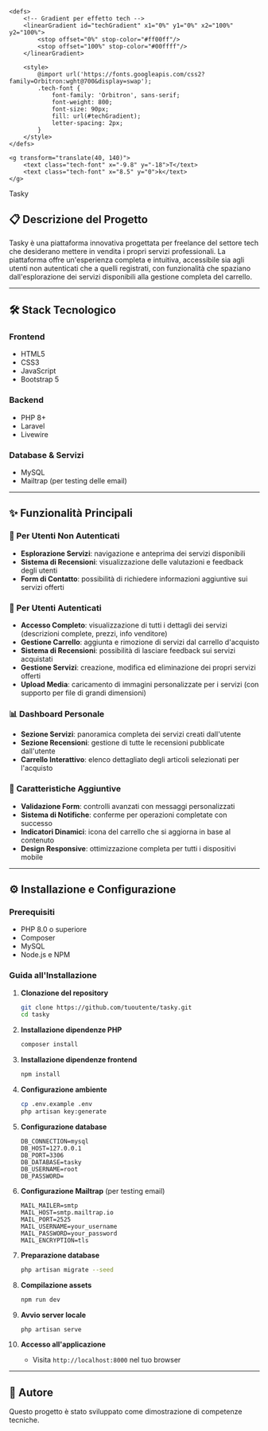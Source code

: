 # <svg width="70" height="70" viewBox="0 0 200 220" xmlns="http://www.w3.org/2000/svg">
    <defs>
        <!-- Gradient per effetto tech -->
        <linearGradient id="techGradient" x1="0%" y1="0%" x2="100%" y2="100%">
            <stop offset="0%" stop-color="#ff00ff"/>
            <stop offset="100%" stop-color="#00ffff"/>
        </linearGradient>
        
        <style>
            @import url('https://fonts.googleapis.com/css2?family=Orbitron:wght@700&display=swap');
            .tech-font {
                font-family: 'Orbitron', sans-serif;
                font-weight: 800;
                font-size: 90px;
                fill: url(#techGradient);
                letter-spacing: 2px;
            }
        </style>
    </defs>
    
    <g transform="translate(40, 140)">
        <text class="tech-font" x="-9.8" y="-18">T</text>
        <text class="tech-font" x="8.5" y="0">k</text>
    </g>
</svg> Tasky

## 📋 Descrizione del Progetto

Tasky è una piattaforma innovativa progettata per freelance del settore tech che desiderano mettere in vendita i propri servizi professionali. La piattaforma offre un'esperienza completa e intuitiva, accessibile sia agli utenti non autenticati che a quelli registrati, con funzionalità che spaziano dall'esplorazione dei servizi disponibili alla gestione completa del carrello.

---

## 🛠️ Stack Tecnologico

### Frontend
- HTML5
- CSS3
- JavaScript
- Bootstrap 5

### Backend
- PHP 8+
- Laravel
- Livewire

### Database & Servizi
- MySQL
- Mailtrap (per testing delle email)

---

## ✨ Funzionalità Principali

### 👤 Per Utenti Non Autenticati
- **Esplorazione Servizi**: navigazione e anteprima dei servizi disponibili
- **Sistema di Recensioni**: visualizzazione delle valutazioni e feedback degli utenti
- **Form di Contatto**: possibilità di richiedere informazioni aggiuntive sui servizi offerti

### 🔐 Per Utenti Autenticati
- **Accesso Completo**: visualizzazione di tutti i dettagli dei servizi (descrizioni complete, prezzi, info venditore)
- **Gestione Carrello**: aggiunta e rimozione di servizi dal carrello d'acquisto
- **Sistema di Recensioni**: possibilità di lasciare feedback sui servizi acquistati
- **Gestione Servizi**: creazione, modifica ed eliminazione dei propri servizi offerti
- **Upload Media**: caricamento di immagini personalizzate per i servizi (con supporto per file di grandi dimensioni)

### 📊 Dashboard Personale
- **Sezione Servizi**: panoramica completa dei servizi creati dall'utente
- **Sezione Recensioni**: gestione di tutte le recensioni pubblicate dall'utente
- **Carrello Interattivo**: elenco dettagliato degli articoli selezionati per l'acquisto

### 🌟 Caratteristiche Aggiuntive
- **Validazione Form**: controlli avanzati con messaggi personalizzati
- **Sistema di Notifiche**: conferme per operazioni completate con successo
- **Indicatori Dinamici**: icona del carrello che si aggiorna in base al contenuto
- **Design Responsive**: ottimizzazione completa per tutti i dispositivi mobile

---

## ⚙️ Installazione e Configurazione

### Prerequisiti
- PHP 8.0 o superiore
- Composer
- MySQL
- Node.js e NPM

### Guida all'Installazione

1. **Clonazione del repository**
   ```bash
   git clone https://github.com/tuoutente/tasky.git
   cd tasky
   ```

2. **Installazione dipendenze PHP**
   ```bash
   composer install
   ```

3. **Installazione dipendenze frontend**
   ```bash
   npm install
   ```

4. **Configurazione ambiente**
   ```bash
   cp .env.example .env
   php artisan key:generate
   ```

5. **Configurazione database**
   ```
   DB_CONNECTION=mysql
   DB_HOST=127.0.0.1
   DB_PORT=3306
   DB_DATABASE=tasky
   DB_USERNAME=root
   DB_PASSWORD=
   ```

6. **Configurazione Mailtrap** (per testing email)
   ```
   MAIL_MAILER=smtp
   MAIL_HOST=smtp.mailtrap.io
   MAIL_PORT=2525
   MAIL_USERNAME=your_username
   MAIL_PASSWORD=your_password
   MAIL_ENCRYPTION=tls
   ```

7. **Preparazione database**
   ```bash
   php artisan migrate --seed
   ```

8. **Compilazione assets**
   ```bash
   npm run dev
   ```

9. **Avvio server locale**
   ```bash
   php artisan serve
   ```

10. **Accesso all'applicazione**
    - Visita `http://localhost:8000` nel tuo browser

---


## 👤 Autore

Questo progetto è stato sviluppato come dimostrazione di competenze tecniche.

